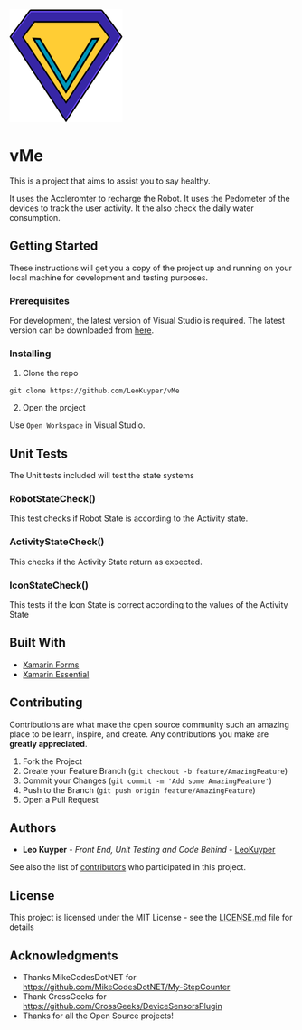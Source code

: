 <img src="https://github.com/LeoKuyper/vMe/blob/master/vMe.Android/Resources/drawable/Logo.png" width="200" height="200" />

# vMe

This is a project that aims to assist you to say healthy.

It uses the Accleromter to recharge the Robot.
It uses the Pedometer of the devices to track the user activity.
It the also check the daily water consumption.

## Getting Started

These instructions will get you a copy of the project up and running on your local machine for development and testing purposes.

### Prerequisites

For development, the latest version of Visual Studio is required. The latest version can be downloaded from [here](https://visualstudio.microsoft.com/downloads/).

<!--A step by step series of examples that tell you how to get a development env running-->
### Installing

1. Clone the repo
```
git clone https://github.com/LeoKuyper/vMe
```
2. Open the project

Use `Open Workspace` in Visual Studio.


## Unit Tests

The Unit tests included will test the state systems

### RobotStateCheck()

This test checks if Robot State is according to the Activity state.

### ActivityStateCheck()

This checks if the Activity State return as expected.

### IconStateCheck()

This tests if the Icon State is correct according to the values of the Activity State

## Built With

* [Xamarin Forms](https://docs.microsoft.com/en-us/xamarin/xamarin-forms/)
* [Xamarin Essential](https://docs.microsoft.com/en-us/xamarin/essentials/)

## Contributing

Contributions are what make the open source community such an amazing place to be learn, inspire, and create. Any contributions you make are **greatly appreciated**.

1. Fork the Project
2. Create your Feature Branch (`git checkout -b feature/AmazingFeature`)
3. Commit your Changes (`git commit -m 'Add some AmazingFeature'`)
4. Push to the Branch (`git push origin feature/AmazingFeature`)
5. Open a Pull Request

## Authors

* **Leo Kuyper** - *Front End, Unit Testing and Code Behind* - [LeoKuyper](https://github.com/LeoKuyper)

See also the list of [contributors](https://github.com/your/project/contributors) who participated in this project.

## License

This project is licensed under the MIT License - see the [LICENSE.md](LICENSE.md) file for details

## Acknowledgments

* Thanks MikeCodesDotNET for https://github.com/MikeCodesDotNET/My-StepCounter
* Thank CrossGeeks for https://github.com/CrossGeeks/DeviceSensorsPlugin
* Thanks for all the Open Source projects!


